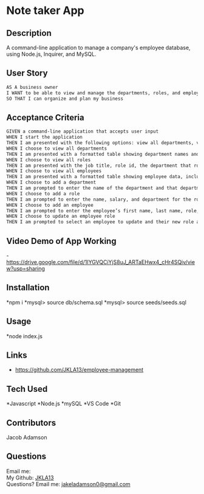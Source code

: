 # Note taker App

## Description

A command-line application to manage a company's employee database, using Node.js, Inquirer, and MySQL.

## User Story

```md
AS A business owner
I WANT to be able to view and manage the departments, roles, and employees in my company
SO THAT I can organize and plan my business
```

## Acceptance Criteria

```md
GIVEN a command-line application that accepts user input
WHEN I start the application
THEN I am presented with the following options: view all departments, view all roles, view all employees, add a department, add a role, add an employee, and update an employee role
WHEN I choose to view all departments
THEN I am presented with a formatted table showing department names and department ids
WHEN I choose to view all roles
THEN I am presented with the job title, role id, the department that role belongs to, and the salary for that role
WHEN I choose to view all employees
THEN I am presented with a formatted table showing employee data, including employee ids, first names, last names, job titles, departments, salaries, and managers that the employees report to
WHEN I choose to add a department
THEN I am prompted to enter the name of the department and that department is added to the database
WHEN I choose to add a role
THEN I am prompted to enter the name, salary, and department for the role and that role is added to the database
WHEN I choose to add an employee
THEN I am prompted to enter the employee’s first name, last name, role, and manager, and that employee is added to the database
WHEN I choose to update an employee role
THEN I am prompted to select an employee to update and their new role and this information is updated in the database
```

## Video Demo of App Working

-https://drive.google.com/file/d/1IYGVQCiYjS8uJ_ARTaEHwx4_cHr4SQiv/view?usp=sharing

## Installation

*npm i
*mysql> source db/schema.sql
\*mysql> source seeds/seeds.sql

## Usage

\*node index.js

## Links

- https://github.com/JKLA13/employee-management

## Tech Used

*Javascript
*Node.js
*mySQL
*VS Code
\*Git

## Contributors

Jacob Adamson

## Questions

Email me:
</br>
My Github: [JKLA13](https://github.com/JKLA13)<br/>
Questions? Email me: jakeladamson0@gmail.com<br/>
